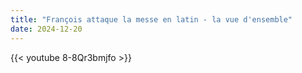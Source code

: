 ```yaml
---
title: "François attaque la messe en latin - la vue d'ensemble"
date: 2024-12-20
---
```


{{< youtube 8-8Qr3bmjfo >}}
